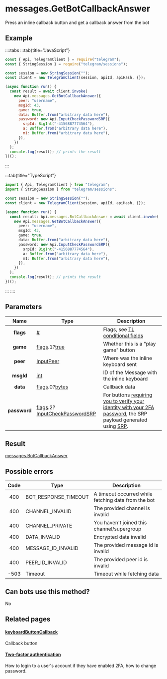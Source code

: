 # messages.GetBotCallbackAnswer

Press an inline callback button and get a callback answer from the bot

## Example

::::tabs
:::tab{title="JavaScript"}

```js
const { Api, TelegramClient } = require("telegram");
const { StringSession } = require("telegram/sessions");

const session = new StringSession("");
const client = new TelegramClient(session, apiId, apiHash, {});

(async function run() {
  const result = await client.invoke(
    new Api.messages.GetBotCallbackAnswer({
      peer: "username",
      msgId: 43,
      game: true,
      data: Buffer.from("arbitrary data here"),
      password: new Api.InputCheckPasswordSRP({
        srpId: BigInt("-4156887774564"),
        a: Buffer.from("arbitrary data here"),
        m1: Buffer.from("arbitrary data here"),
      }),
    })
  );
  console.log(result); // prints the result
})();
```

:::

:::tab{title="TypeScript"}

```ts
import { Api, TelegramClient } from "telegram";
import { StringSession } from "telegram/sessions";

const session = new StringSession("");
const client = new TelegramClient(session, apiId, apiHash, {});

(async function run() {
  const result: Api.messages.BotCallbackAnswer = await client.invoke(
    new Api.messages.GetBotCallbackAnswer({
      peer: "username",
      msgId: 43,
      game: true,
      data: Buffer.from("arbitrary data here"),
      password: new Api.InputCheckPasswordSRP({
        srpId: BigInt("-4156887774564"),
        a: Buffer.from("arbitrary data here"),
        m1: Buffer.from("arbitrary data here"),
      }),
    })
  );
  console.log(result); // prints the result
})();
```

:::
::::

## Parameters

|     Name     | Type                                                                                                                                                         | Description                                                                                                                                                                                                         |
| :----------: | ------------------------------------------------------------------------------------------------------------------------------------------------------------ | ------------------------------------------------------------------------------------------------------------------------------------------------------------------------------------------------------------------- |
|  **flags**   | [#](https://core.telegram.org/type/%23)                                                                                                                      | Flags, see [TL conditional fields](https://core.telegram.org/mtproto/TL-combinators#conditional-fields)                                                                                                             |
|   **game**   | [flags](https://core.telegram.org/mtproto/TL-combinators#conditional-fields).1?[true](https://core.telegram.org/constructor/true)                            | Whether this is a "play game" button                                                                                                                                                                                |
|   **peer**   | [InputPeer](https://core.telegram.org/type/InputPeer)                                                                                                        | Where was the inline keyboard sent                                                                                                                                                                                  |
|  **msgId**   | [int](https://core.telegram.org/type/int)                                                                                                                    | ID of the Message with the inline keyboard                                                                                                                                                                          |
|   **data**   | [flags](https://core.telegram.org/mtproto/TL-combinators#conditional-fields).0?[bytes](https://core.telegram.org/type/bytes)                                 | Callback data                                                                                                                                                                                                       |
| **password** | [flags](https://core.telegram.org/mtproto/TL-combinators#conditional-fields).2?[InputCheckPasswordSRP](https://core.telegram.org/type/InputCheckPasswordSRP) | For buttons [requiring you to verify your identity with your 2FA password](https://core.telegram.org/constructor/keyboardButtonCallback), the SRP payload generated using [SRP](https://core.telegram.org/api/srp). |

## Result

[messages.BotCallbackAnswer](https://core.telegram.org/type/messages.BotCallbackAnswer)

## Possible errors

| Code | Type                 | Description                                         |
| :--: | -------------------- | --------------------------------------------------- |
| 400  | BOT_RESPONSE_TIMEOUT | A timeout occurred while fetching data from the bot |
| 400  | CHANNEL_INVALID      | The provided channel is invalid                     |
| 400  | CHANNEL_PRIVATE      | You haven't joined this channel/supergroup          |
| 400  | DATA_INVALID         | Encrypted data invalid                              |
| 400  | MESSAGE_ID_INVALID   | The provided message id is invalid                  |
| 400  | PEER_ID_INVALID      | The provided peer id is invalid                     |
| -503 | Timeout              | Timeout while fetching data                         |

## Can bots use this method?

No

## Related pages

#### [keyboardButtonCallback](https://core.telegram.org/constructor/keyboardButtonCallback)

Callback button

#### [Two-factor authentication](https://core.telegram.org/api/srp)

How to login to a user's account if they have enabled 2FA, how to change password.
